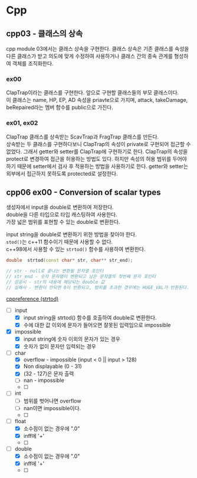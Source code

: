 # Cpp

## cpp03 - 클래스의 상속

cpp module 03에서는 클래스 상속을 구현한다. 클래스 상속은 기존 클래스를 속성을 다른 클래스가 받고 의도에 맞게 수정하여 사용하거나 클래스 간의 종속 관계를 형성하여 객체를 조직화한다.  

### ex00

ClapTrap이라는 클래스를 구현한다. 앞으로 구현할 클래스들의 부모 클래스이다.  
이 클래스는 name, HP, EP, AD 속성을 priavte으로 가지며, attack, takeDamage, beRepaired라는 멤버 함수를 public으로 가진다.  

### ex01, ex02

ClapTrap 클래스를 상속받는 ScavTrap과 FragTrap 클래스를 만든다.  
상속받는 두 클래스를 구현하다보니 ClapTrap의 속성이 private로 구현되어 접근할 수 없었다. 그래서 getter와 setter를 ClapTrap에 구현하기로 한다. ClapTrap의 속성을 protect로 변경하여 접근을 허용하는 방법도 있다. 하지만 속성의 허용 범위를 두어야 하기 때문에 setter에서 검사 후 적용하는 방법을 사용하기로 한다. getter와 setter는 외부에서 접근하지 못하도록 protected로 설정한다.  


## cpp06 ex00 - Conversion of scalar types

생성자에서 input을 double로 변환하여 저장한다.  
double을 다른 타입으로 타입 캐스팅하여 사용한다.  
가장 넓은 범위를 표현할 수 있는 double로 변환한다.  

input string을 double로 변환하기 위한 방법을 찾아야 한다.  
`stod()`는 c++11 함수이기 때문에 사용할 수 없다.  
c++98에서 사용할 수 있는 `strtod()` 함수를 사용하여 변환한다.  

```cpp
double  strtod(const char* str, char** str_end);

// str - null로 끝나는 변환될 문자열 포인터
// str_end - 숫자 문자열이 변환되고 남은 문자열의 첫번째 문자 포인터
// 성공시 - str의 내용에 해당되는 double 값
// 실패시 - 변환이 안되면 0이 반환되고, 범위를 초과한 경우에는 HUGE_VAL가 반환된다.
```

[cppreference (strtod)](https://en.cppreference.com/w/cpp/string/byte/strtof)


 - [ ] input
   - [x] input string을 strtod() 함수를 호출하여 double로 변환한다. 
   - [x] 수에 대한 값 이외에 문자가 들어오면 잘못된 입력임으로 impossible
 - [x] impossible
   - [x] input string에 숫자 이외의 문자가 있는 경우
   - [x] 숫자가 없이 문자만 입력되는 경우

 - [ ] char
   - [x] overflow - impossible (input < 0 || input > 128)
   - [x] Non displayable (0 - 31)
   - [x] (32 - 127)은 문자 출력
   - [ ] nan - impossible
   - [ ] 
 - [ ] int
   - [ ] 범위를 벗어나면 overflow
   - [ ] nan이면 impossible이다.  
   - [ ] 
 - [ ] float
   - [x] 소수점이 없는 경우에 ".0"
   - [x] inff에 '+'
   - [ ] 
 - [ ] double
   - [x] 소수점이 없는 경우에 ".0"
   - [x] inff에 '+'
   - [ ] 




